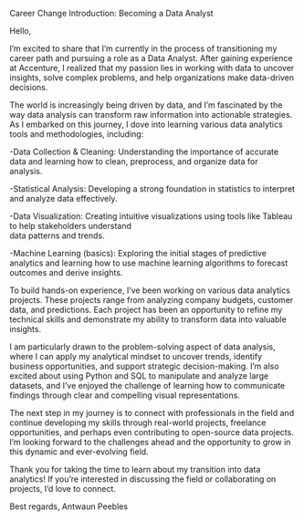 Career Change Introduction: Becoming a Data Analyst

Hello,

I’m excited to share that I’m currently in the process of transitioning my career path and pursuing a role as a Data Analyst. After gaining experience at Accenture, I realized that my passion lies in working with data to uncover insights, solve complex problems, and help organizations make data-driven decisions.

The world is increasingly being driven by data, and I’m fascinated by the way data analysis can transform raw information into actionable strategies. As I embarked on this journey, I dove into learning various data analytics tools and methodologies, including:

  -Data Collection & Cleaning: Understanding the importance of accurate data and learning how to clean, preprocess, and organize data for    
   analysis.
  
  -Statistical Analysis: Developing a strong foundation in statistics to interpret and analyze data effectively.
  
  -Data Visualization: Creating intuitive visualizations using tools like Tableau to help stakeholders understand   
   data patterns and trends.
  
  -Machine Learning (basics): Exploring the initial stages of predictive analytics and learning how to use machine learning algorithms to 
   forecast outcomes and derive insights.

To build hands-on experience, I’ve been working on various data analytics projects. These projects range from analyzing company budgets, customer data, and predictions. Each project has been an opportunity to refine my technical skills and demonstrate my ability to transform data into valuable insights.

I am particularly drawn to the problem-solving aspect of data analysis, where I can apply my analytical mindset to uncover trends, identify business opportunities, and support strategic decision-making. I’m also excited about using Python and SQL to manipulate and analyze large datasets, and I’ve enjoyed the challenge of learning how to communicate findings through clear and compelling visual representations.

The next step in my journey is to connect with professionals in the field and continue developing my skills through real-world projects, freelance opportunities, and perhaps even contributing to open-source data projects. I’m looking forward to the challenges ahead and the opportunity to grow in this dynamic and ever-evolving field.

Thank you for taking the time to learn about my transition into data analytics! If you’re interested in discussing the field or collaborating on projects, I’d love to connect.

Best regards,
Antwaun Peebles
